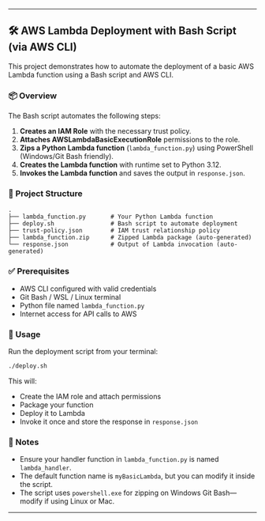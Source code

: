 
---

## 🛠️ AWS Lambda Deployment with Bash Script (via AWS CLI)

This project demonstrates how to automate the deployment of a basic AWS Lambda function using a Bash script and AWS CLI.

### 📦 Overview

The Bash script automates the following steps:

1. **Creates an IAM Role** with the necessary trust policy.
2. **Attaches AWSLambdaBasicExecutionRole** permissions to the role.
3. **Zips a Python Lambda function** (`lambda_function.py`) using PowerShell (Windows/Git Bash friendly).
4. **Creates the Lambda function** with runtime set to Python 3.12.
5. **Invokes the Lambda function** and saves the output in `response.json`.

### 📁 Project Structure

```
.
├── lambda_function.py       # Your Python Lambda function
├── deploy.sh                # Bash script to automate deployment
├── trust-policy.json        # IAM trust relationship policy
├── lambda_function.zip      # Zipped Lambda package (auto-generated)
└── response.json            # Output of Lambda invocation (auto-generated)
```

### ✅ Prerequisites

* AWS CLI configured with valid credentials
* Git Bash / WSL / Linux terminal
* Python file named `lambda_function.py`
* Internet access for API calls to AWS

### 🚀 Usage

Run the deployment script from your terminal:

```bash
./deploy.sh
```

This will:

* Create the IAM role and attach permissions
* Package your function
* Deploy it to Lambda
* Invoke it once and store the response in `response.json`

### 📌 Notes

* Ensure your handler function in `lambda_function.py` is named `lambda_handler`.
* The default function name is `myBasicLambda`, but you can modify it inside the script.
* The script uses `powershell.exe` for zipping on Windows Git Bash—modify if using Linux or Mac.

---
